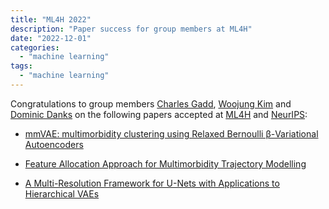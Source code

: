 ```yaml
---
title: "ML4H 2022"
description: "Paper success for group members at ML4H"
date: "2022-12-01"
categories:
  - "machine learning"
tags:
  - "machine learning"
---
```


Congratulations to group members [Charles Gadd](../../authors/gadd), [Woojung Kim](../../authors/kim) and [Dominic Danks](../../authors/danks) on the following papers accepted at [ML4H](https://ml4health.github.io/online_proceedings.html) and [NeurIPS](https://neurips.cc/Conferences/2022):

- [mmVAE: multimorbidity clustering using Relaxed Bernoulli β-Variational Autoencoders](https://proceedings.mlr.press/v193/gadd22a.html)

- [Feature Allocation Approach for Multimorbidity Trajectory Modelling](https://proceedings.mlr.press/v193/kim22a.html)

- [A Multi-Resolution Framework for U-Nets with Applications to Hierarchical VAEs
](https://arxiv.org/abs/2301.08187)